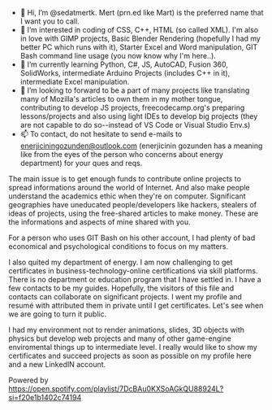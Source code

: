 <!---
sedatmertk/sedatmertk is a ✨ special ✨ repository because its `README.md` (this file) appears on your GitHub profile.
You can click the Preview link to take a look at your changes.
--->
- 👋 Hi, I’m @sedatmertk. Mert (prn.ed like Mart) is the preferred name that I want you to call. 
- 👀 I’m interested in coding of CSS, C++, HTML (so called XML). I'm also in love with GIMP projects, 
Basic Blender Rendering (hopefully I had my better PC which runs with it), Starter Excel and Word manipulation, 
GIT Bash command line usage (you now know why I'm here..).
- 🌱 I’m currently learning Python, C#, JS, AutoCAD, Fusion 360, SolidWorks, intermediate Arduino Projects (includes C++ in it), intermediate Excel manipulation.
- 💞️ I’m looking to forward to be a part of many projects like translating many of Mozilla's articles to own them in my mother tongue, 
contributing to develop JS projects, freecodecamp.org's preparing lessons/projects and also using light IDEs to develop big projects 
(they are not capable to do so--instead of VS Code or Visual Studio Env.s)
- 📫 To contact, do not hesitate to send e-mails to enerjiciningozunden@outlook.com 
(enerjicinin gozunden has a meaning like from the eyes of the person who concerns about energy department) for your ques and reqs. 

The main issue is to get enough funds to contribute online projects to spread informations around the world of Internet. 
And also make people understand the academics ethic when they're on computer. Significant geographies have uneducated people/developers like hackers, 
stealers of ideas of projects, using the free-shared articles to make money. These are the informations and aspects of mine shared with you.

For a person who uses GIT Bash on his other account, I had plenty of bad economical and psychological conditions to focus on my matters. 

I also quited my department of energy. I am now challenging to get certificates in business-technology-online certifications via skill platforms. 
There is no department or education program that I have settled in. I have a few contacts to be my guides. 
Hopefully, the visitors of this file and contacts can collaborate on significant projects. 
I went my profile and resumé with attributed them in private until I get certificates. Let's see when we are going to turn it public.

I had my environment not to render animations, slides, 3D objects with physics but develop web projects
and many of other game-engine enviromental things up to intermediate level. 
I really would like to show my certificates and succeed projects as soon as possible on my profile here and a new LinkedIN account.

Powered by https://open.spotify.com/playlist/7DcBAu0KXSoAGkQU88924L?si=f20e1b1402c74194
